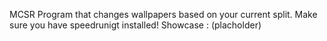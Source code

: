 MCSR Program that changes wallpapers based on your current split.
Make sure you have speedrunigt installed!
Showcase : (placholder)

